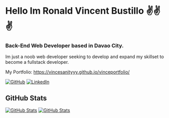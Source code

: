 # Hello Im Ronald Vincent Bustillo ✌️✌️✌️

### Back-End Web Developer based in Davao City.

Im just a noob web developer seeking to develop and expand my skillset to become a fullstack developer.

My Portfolio: https://vincesanityyy.github.io/vinceportfolio/

[![GitHub](https://img.shields.io/badge/GitHub-vincesanityyy-black)](https://github.com/vincesanityyy)
[![LinkedIn](https://img.shields.io/badge/LinkedIn-ronaldvincentbustillo-blue)](https://www.linkedin.com/in/ronald-vincent-bustillo-24a535194/)

## GitHub Stats

[![GitHub Stats](https://github-readme-stats.vercel.app/api?username=vincesanityyy&&show_icons=true )]()
[![GitHub Stats](https://github-readme-stats.vercel.app/api/top-langs/?username=vincesanityyy&layout=compact )]()

